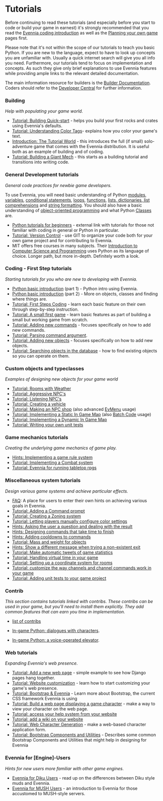 # Tutorials


Before continuing to read these tutorials (and especially before you start to code or build your game in earnest) it's strongly recommended that you read the [Evennia coding introduction](Coding-Introduction) as well as the [Planning your own game](Game-Planning) pages first. 

Please note that it's not within the scope of our tutorials to teach you basic Python. If you are new to the language, expect to have to look up concepts you are unfamiliar with. Usually a quick internet search will give you all info you need. Furthermore, our tutorials tend to focus on implementation and concepts. As such they give only brief explanations to use Evennia features while providing ample links to the relevant detailed documentation.

The main information resource for builders is the [Builder Documentation](Builder-Docs). Coders should refer to the [Developer Central](Developer-Central) for further information.

### Building

_Help with populating your game world._

- [Tutorial: Building Quick-start](Building-Quickstart) - helps you build your first rocks and crates using Evennia's defaults.
- [Tutorial: Understanding Color Tags](Understanding-Color-Tags)- explains how you color your game's text.
- [Introduction: The Tutorial World](Tutorial-World-Introduction) - this introduces the full (if small) solo-adventure game that comes with the Evennia distribution. It is useful both as an example of building and of coding. 
- [Tutorial: Building a Giant Mech](Building-a-mech-tutorial) - this starts as a building tutorial and transitions into writing code. 

### General Development tutorials

_General code practices for newbie game developers._

To use Evennia, you will need basic understanding of Python [modules](http://docs.python.org/3.7/tutorial/modules.html), [variables](http://www.tutorialspoint.com/python/python_variable_types.htm), [conditional statements](http://docs.python.org/tutorial/controlflow.html#if-statements), [loops](http://docs.python.org/tutorial/controlflow.html#for-statements), [functions](http://docs.python.org/tutorial/controlflow.html#defining-functions), [lists, dictionaries, list comprehensions](http://docs.python.org/tutorial/datastructures.html) and [string formatting](http://docs.python.org/tutorial/introduction.html#strings). You should also have a basic understanding of [object-oriented programming](http://www.tutorialspoint.com/python/python_classes_objects.htm) and what Python [Classes](http://docs.python.org/tutorial/classes.html) are.

- [Python tutorials for beginners](https://wiki.python.org/moin/BeginnersGuide/NonProgrammers) - external link with tutorials for those not familiar with coding in general or Python in particular.
- [Tutorial: Version Control](Version-Control) - use GIT to organize your code both for your own game project and for contributing to Evennia.  
- MIT offers free courses in many subjects.  Their [Introduction to Computer Science and Programming](https://ocw.mit.edu/courses/electrical-engineering-and-computer-science/6-00sc-introduction-to-computer-science-and-programming-spring-2011/) uses Python as its language of choice.  Longer path, but more in-depth.  Definitely worth a look.

### Coding - First Step tutorials

_Starting tutorials for you who are new to developing with Evennia._

- [Python basic introduction](https://github.com/evennia/evennia/wiki/Python-basic-introduction) (part 1) - Python intro using Evennia.
- [Python basic introduction](https://github.com/evennia/evennia/wiki/Python-basic-tutorial-part-two) (part 2) - More on objects, classes and finding where things are. 
- [Tutorial: First Steps Coding](https://github.com/evennia/evennia/wiki/First%20Steps%20Coding) - learn each basic feature on their own through step-by-step instruction. 
- [Tutorial: A small first game](Tutorial-for-basic-MUSH-like-game) - learn basic features as part of building a small but working game from scratch.
- [Tutorial: Adding new commands](Adding-Command-Tutorial) - focuses specifically on how to add new commands.
- [Tutorial: Parsing command argument](Parsing-command-arguments,-theory-and-best-practices).
- [Tutorial: Adding new objects](Adding-Object-Typeclass-Tutorial) - focuses specifically on how to add new objects.
- [Tutorial: Searching objects in the database](https://github.com/evennia/evennia/wiki/Tutorial-Searching-For-Objects) - how to find existing objects so you can operate on them.


### Custom objects and typeclasses

_Examples of designing new objects for your game world_

- [Tutorial: Rooms with Weather](Weather-Tutorial)
- [Tutorial: Aggressive NPC's](https://github.com/evennia/evennia/wiki/Tutorial-Aggressive-NPCs)
- [Tutorial: Listening NPC's](https://github.com/evennia/evennia/wiki/Tutorial-NPCs-listening)
- [Tutorial: Creating a vehicle](https://github.com/evennia/evennia/wiki/Tutorial-Vehicles)
- [Tutorial: Making an NPC shop](NPC-shop-Tutorial) (also advanced [EvMenu](EvMenu) usage)
- [Tutorial: Implementing a Static In Game Map](Static-In-Game-Map) (also [Batch Code](Batch-code-processor) usage)
- [Tutorial: Implementing a Dynamic In Game Map](Dynamic-In-Game-Map)
- [Tutorial: Writing your own unit tests](https://github.com/evennia/evennia/wiki/Unit-Testing#testing-for-game-development-mini-tutorial)

### Game mechanics tutorials

_Creating the underlying game mechanics of game play._

- [Hints: Implementing a game rule system](Implementing-a-game-rule-system)
- [Tutorial: Implementing a Combat system](Turn-based-Combat-System)
- [Tutorial: Evennia for running tabletop rpgs](Evennia-for-roleplaying-sessions)

### Miscellaneous system tutorials

_Design various game systems and achieve particular effects._

- [FAQ](Coding-FAQ): A place for users to enter their own hints on achieving various goals in Evennia.
- [Tutorial: Adding a Command prompt](Command-Prompt)
- [Tutorial: Creating a Zoning system](Zones)
- [Tutorial: Letting players manually configure color settings](https://github.com/evennia/evennia/wiki/Manually-Configuring-Color)
- [Hints: Asking the user a question and dealing with the result](https://github.com/evennia/evennia/wiki/EvMenu#ask-for-simple-input)
- [Hints: Designing commands that take time to finish](Command-Duration)
- [Hints: Adding cooldowns to commands](Command-Cooldown)
- [Tutorial: Mass and weight for objects](Mass-and-weight-for-objects)
- [Hints: Show a different message when trying a non-existent exit](Default-Exit-Errors)
- [Tutorial: Make automatic tweets of game statistics](https://github.com/evennia/evennia/wiki/Tutorial-Tweeting-Game-Stats)
- [Tutorial: Handling virtual time in your game](Gametime-Tutorial)
- [Tutorial: Setting up a coordinate system for rooms](Coordinates)
- [Tutorial: customize the way channels and channel commands work in your game](Customize-channels)
- [Tutorial: Adding unit tests to your game project](https://github.com/evennia/evennia/wiki/Unit-Testing#testing-for-game-development-mini-tutorial)

### Contrib

_This section contains tutorials linked with contribs.  These contribs can be used in your game, but you'll need to install them explicitly.  They add common features that can earn you time in implementation._

- [list of contribs](https://github.com/evennia/evennia/blob/master/evennia/contrib/README.md)

- [In-game Python: dialogues with characters](Dialogues-in-events).
- [In-game Python: a voice-operated elevator](A-voice-operated-elevator-using-events).

### Web tutorials

_Expanding Evennia's web presence._

- [Tutorial: Add a new web page](Add-a-simple-new-web-page) - simple example to see how Django pages hang together.
- [Tutorial: Website customization](Web-Tutorial) - learn how to start customizing your game's web presence.
- [Tutorial: Bootstrap & Evennia](Bootstrap-&-Evennia) - Learn more about Bootstrap, the current CSS framework Evennia is using 
- [Tutorial: Build a web page displaying a game character](Web-Character-View-Tutorial) - make a way to view your character on the web page.
- [Tutorial: access your help system from your website](Help-System-Tutorial)
- [Tutorial: add a wiki on your website](Add-a-wiki-on-your-website)
- [Tutorial: Web Character Generation](https://github.com/evennia/evennia/wiki/Web-Character-Generation/) - make a web-based character application form.
- [Tutorial: Bootstrap Components and Utilities](https://github.com/evennia/evennia/wiki/Bootstrap-Components-and-Utilities) - Describes some common Bootstrap Components and Utilities that might help in designing for Evennia

### Evennia for [Engine]-Users

_Hints for new users more familiar with other game engines._

- [Evennia for Diku Users](Evennia-for-Diku-Users) - read up on the differences between Diku style muds and Evennia.
- [Evennia for MUSH Users](Evennia-for-MUSH-Users) - an introduction to Evennia for those accustomed to MUSH-style servers.
